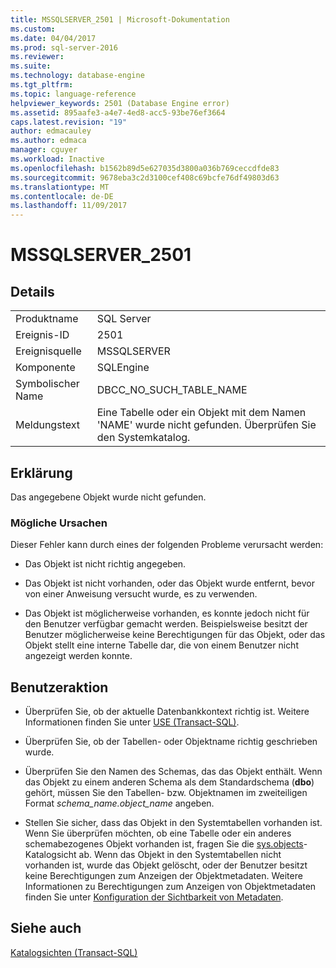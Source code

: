 ```yaml
---
title: MSSQLSERVER_2501 | Microsoft-Dokumentation
ms.custom: 
ms.date: 04/04/2017
ms.prod: sql-server-2016
ms.reviewer: 
ms.suite: 
ms.technology: database-engine
ms.tgt_pltfrm: 
ms.topic: language-reference
helpviewer_keywords: 2501 (Database Engine error)
ms.assetid: 895aafe3-a4e7-4ed8-acc5-93be76ef3664
caps.latest.revision: "19"
author: edmacauley
ms.author: edmaca
manager: cguyer
ms.workload: Inactive
ms.openlocfilehash: b1562b89d5e627035d3800a036b769ceccdfde83
ms.sourcegitcommit: 9678eba3c2d3100cef408c69bcfe76df49803d63
ms.translationtype: MT
ms.contentlocale: de-DE
ms.lasthandoff: 11/09/2017
---
```

# <a name="mssqlserver2501"></a>MSSQLSERVER_2501
  
## <a name="details"></a>Details  
  
|||  
|-|-|  
|Produktname|SQL Server|  
|Ereignis-ID|2501|  
|Ereignisquelle|MSSQLSERVER|  
|Komponente|SQLEngine|  
|Symbolischer Name|DBCC_NO_SUCH_TABLE_NAME|  
|Meldungstext|Eine Tabelle oder ein Objekt mit dem Namen 'NAME' wurde nicht gefunden. Überprüfen Sie den Systemkatalog.|  
  
## <a name="explanation"></a>Erklärung  
Das angegebene Objekt wurde nicht gefunden.  
  
### <a name="possible-causes"></a>Mögliche Ursachen  
Dieser Fehler kann durch eines der folgenden Probleme verursacht werden:  
  
-   Das Objekt ist nicht richtig angegeben.  
  
-   Das Objekt ist nicht vorhanden, oder das Objekt wurde entfernt, bevor von einer Anweisung versucht wurde, es zu verwenden.  
  
-   Das Objekt ist möglicherweise vorhanden, es konnte jedoch nicht für den Benutzer verfügbar gemacht werden. Beispielsweise besitzt der Benutzer möglicherweise keine Berechtigungen für das Objekt, oder das Objekt stellt eine interne Tabelle dar, die von einem Benutzer nicht angezeigt werden konnte.  
  
## <a name="user-action"></a>Benutzeraktion  
  
-   Überprüfen Sie, ob der aktuelle Datenbankkontext richtig ist. Weitere Informationen finden Sie unter [USE &#40;Transact-SQL&#41;](~/t-sql/language-elements/use-transact-sql.md).  
  
-   Überprüfen Sie, ob der Tabellen- oder Objektname richtig geschrieben wurde.  
  
-   Überprüfen Sie den Namen des Schemas, das das Objekt enthält. Wenn das Objekt zu einem anderen Schema als dem Standardschema (**dbo**) gehört, müssen Sie den Tabellen- bzw. Objektnamen im zweiteiligen Format *schema_name.object_name* angeben.  
  
-   Stellen Sie sicher, dass das Objekt in den Systemtabellen vorhanden ist. Wenn Sie überprüfen möchten, ob eine Tabelle oder ein anderes schemabezogenes Objekt vorhanden ist, fragen Sie die [sys.objects](~/relational-databases/system-catalog-views/sys-objects-transact-sql.md)-Katalogsicht ab. Wenn das Objekt in den Systemtabellen nicht vorhanden ist, wurde das Objekt gelöscht, oder der Benutzer besitzt keine Berechtigungen zum Anzeigen der Objektmetadaten. Weitere Informationen zu Berechtigungen zum Anzeigen von Objektmetadaten finden Sie unter [Konfiguration der Sichtbarkeit von Metadaten](~/relational-databases/security/metadata-visibility-configuration.md).  
  
## <a name="see-also"></a>Siehe auch  
[Katalogsichten &#40;Transact-SQL&#41;](~/relational-databases/system-catalog-views/catalog-views-transact-sql.md)  
  
